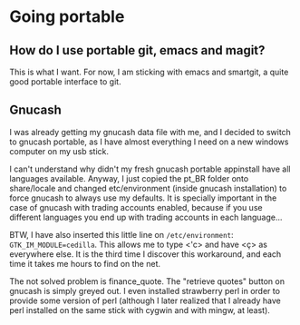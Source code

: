 # Going portable

## How do I use portable git, emacs and magit?

This is what I want. For now, I am sticking with emacs and smartgit, a quite
good portable interface to git.

## Gnucash

I was already getting my gnucash data file with me, and I decided to switch to 
gnucash portable, as I have almost everything I need on a new windows computer 
on my usb stick.

I can't understand why didn't my fresh gnucash portable appinstall have all languages
available. Anyway, I just copied the pt_BR folder onto share/locale and changed 
etc/environment (inside gnucash installation) to force gnucash to always use my
defaults. It is specially important in the case of gnucash with trading accounts
enabled, because if you use different languages you end up with trading accounts
in each language...

BTW, I have also inserted this little line on `/etc/environment`:
`GTK_IM_MODULE=cedilla`. This allows me to type <'c> and have <ç> as everywhere
else. It is the third time I discover this workaround, and each time it takes me
hours to find on the net.

The not solved problem is finance_quote. The "retrieve quotes" button on gnucash
is simply greyed out. I even installed strawberry perl in order to provide some
version of perl (although I later realized that I already have perl installed
on the same stick with cygwin and with mingw, at least).
